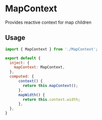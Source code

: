 # MapContext

Provides reactive context for map children

## Usage

``` js
import { MapContext } from './MapContext';

export default {
  inject: {
    mapContext: MapContext,
  },
  computed: {
      context() {
        return this.mapContext();
      },
      mapWidth() {
        return this.context.width;
      },
  },
}
```

